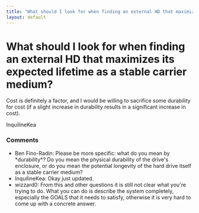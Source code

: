 ```yaml
---
title: "What should I look for when finding an external HD that maximizes its expected lifetime as a stable carrier medium?"
layout: default
---
```

What should I look for when finding an external HD that maximizes its expected lifetime as a stable carrier medium?
=====================
Cost is definitely a factor, and I would be willing to sacrifice some
durability for cost (if a slight increase in durability results in a
significant increase in cost).

InquilineKea

### Comments ###
* Ben Fino-Radin: Please be more specific: what do you mean by \*durability\*? Do you mean
the physical durability of the drive's enclosure, or do you mean the
potential longevity of the hard drive itself as a stable carrier medium?
* InquilineKea: Okay just updated.
* wizzard0: From this and other questions it is still not clear what you're trying
to do. What you can do is describe the system completely, especially the
GOALS that it needs to satisfy, otherwise it is very hard to come up
with a concrete answer.


